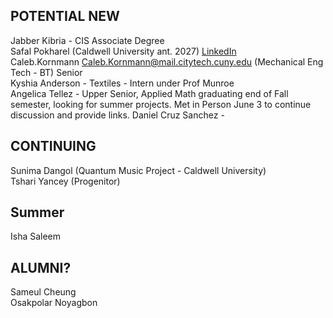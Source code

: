 ## POTENTIAL NEW  
Jabber Kibria  -  CIS Associate Degree  
Safal Pokharel (Caldwell University ant. 2027) [LinkedIn](https://www.linkedin.com/in/safal-pokharel-55389821a?utm_source=share&utm_campaign=share_via&utm_content=profile&utm_medium=ios_app)  
Caleb.Kornmann <Caleb.Kornmann@mail.citytech.cuny.edu>  (Mechanical Eng Tech - BT) Senior  
Kyshia Anderson - Textiles - Intern under Prof Munroe  
Angelica Tellez - Upper Senior, Applied Math graduating end of Fall semester, looking for summer projects.  Met in Person June 3 to continue discussion and provide links.
Daniel Cruz Sanchez - 


## CONTINUING

Sunima Dangol (Quantum Music Project - Caldwell University)  
Tshari Yancey  (Progenitor)  

## Summer
Isha Saleem 


## ALUMNI?  
Sameul Cheung  
Osakpolar Noyagbon  





